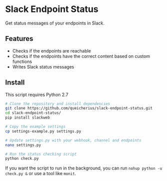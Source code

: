 # Slack Endpoint Status

Get status messages of your endpoints in Slack.

## Features

- Checks if the endpoints are reachable
- Checks if the endpoints have the correct content based on custom functions
- Writes Slack status messages

## Install

This script requires Python 2.7

```bash
# Clone the repository and install dependencies
git clone https://github.com/queicherius/slack-endpoint-status.git
cd slack-endpoint-status/
pip install slackweb

# Copy the example settings
cp settings-example.py settings.py

# Update settings.py with your webhook, channel and endpoints
nano settings.py

# Run the status checking script
python check.py
```

If you want the script to run in the background, you can run `nohup python -u check.py &` or use a tool like `monit`.